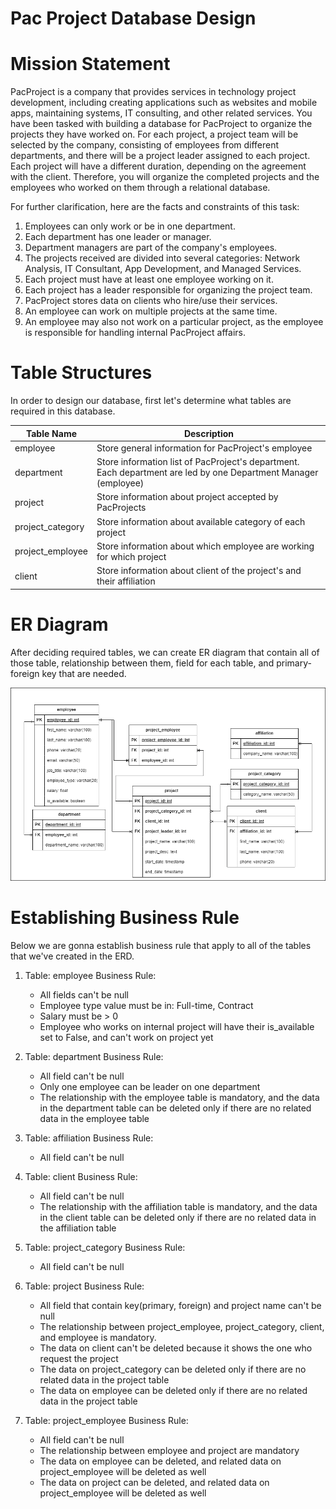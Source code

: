 # Pac Project Database Design

# Mission Statement
PacProject is a company that provides services in technology project development, including creating applications such as websites and mobile apps, maintaining systems, IT consulting, and other related services. You have been tasked with building a database for PacProject to organize the projects they have worked on. For each project, a project team will be selected by the company, consisting of employees from different departments, and there will be a project leader assigned to each project. Each project will have a different duration, depending on the agreement with the client. Therefore, you will organize the completed projects and the employees who worked on them through a relational database.

For further clarification, here are the facts and constraints of this task:

1. Employees can only work or be in one department.
2. Each department has one leader or manager.
3. Department managers are part of the company's employees.
4. The projects received are divided into several categories: Network Analysis, IT Consultant, App Development, and Managed Services.
5. Each project must have at least one employee working on it.
6. Each project has a leader responsible for organizing the project team.
7. PacProject stores data on clients who hire/use their services.
8. An employee can work on multiple projects at the same time.
9. An employee may also not work on a particular project, as the employee is responsible for handling internal PacProject affairs.

# Table Structures

In order to design our database, first let's determine what tables are required in this database.

| Table Name | Description | 
| --- | --- | 
| employee | Store general information for PacProject's employee |
| department | Store information list of PacProject's department.  Each department are led by one Department Manager (employee)
| project | Store information about project accepted by PacProjects |
| project_category | Store information about available category of each project |
| project_employee | Store information about which employee are working for which project |
| client | Store information about client of the project's and their affiliation |

# ER Diagram

After deciding required tables, we can create ER diagram that contain all of those table, relationship between them, field for each table, and primary-foreign key that are needed.

![](erd/pacproject-erd.png)

# Establishing Business Rule

Below we are gonna establish business rule that apply to all of the tables that we've created in the ERD.

1. Table: employee
Business Rule:
    - All fields can't be null
    - Employee type value must be in: Full-time, Contract
    - Salary must be > 0 
    - Employee who works on internal project will have their is_available set to False, and can't work on project yet
    
2. Table: department
Business Rule:
    - All field can't be null
    - Only one employee can be leader on one department
    - The relationship with the employee table is mandatory, and the data in the department table can be deleted only if there are no related data in the employee table

3. Table: affiliation
Business Rule:
    - All field can't be null

4. Table: client
Business Rule:
    - All field can't be null
    - The relationship with the affiliation table is mandatory, and the data in the client table can be deleted only if there are no related data in the affiliation table

5. Table: project_category
Business Rule:
    - All field can't be null

6. Table: project
Business Rule:
    - All field that contain key(primary, foreign) and project name can't be null
    - The relationship between project_employee, project_category, client, and employee is mandatory. 
    - The data on client can't be deleted because it shows the one who request the project
    - The data on project_category can be deleted only if there are no related data in the project table
    - The data on employee can be deleted only if there are no related data in the project table
    
7. Table: project_employee
Business Rule:
    - All field can't be null
    - The relationship between employee and project are mandatory
    - The data on employee can be deleted, and related data on project_employee will be deleted as well
    - The data on project can be deleted, and related data on project_employee will be deleted as well